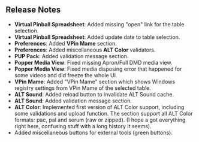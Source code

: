 ## Release Notes

- **Virtual Pinball Spreadsheet**: Added missing "open" link for the table selection.
- **Virtual Pinball Spreadsheet**: Added update date to table selection.
- **Preferences**: Added **VPin Mame** section.
- **Preferences**: Added miscellaneous **ALT Color** validators.
- **PUP Pack**: Added validation message section.
- **Popper Media View**: Fixed missing Apron/Full DMD media view.
- **Popper Media View**: Fixed media disposing error that happened for some videos and did freeze the whole UI.
- **VPin Mame**: Added "VPin Mame" section which shows Windows registry settings from VPin Mame of the selected table.
- **ALT Sound**: Added reload button to invalidate ALT Sound cache.
- **ALT Sound**: Added validation message section.
- **ALT Color**: Implemented first version of ALT Color support, including some validations and upload function. The section support all ALT Color formats: pac, pal and serum (raw or zipped). (I hope a got everything right here, confusing stuff with a long history it seems).
- Added miscellaneous buttons for external tools (green buttons).
